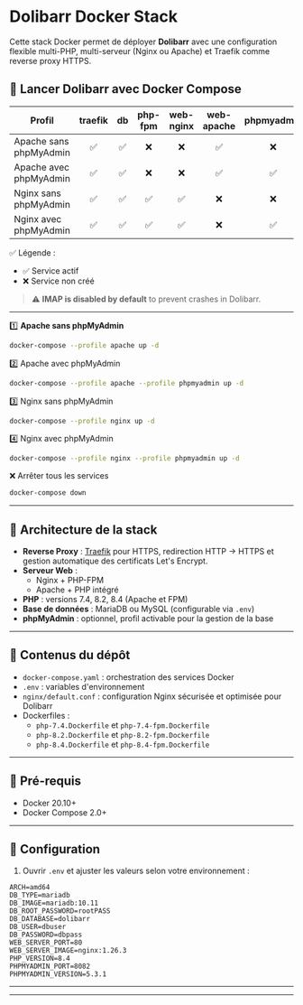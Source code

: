 # Dolibarr Docker Stack

Cette stack Docker permet de déployer **Dolibarr** avec une configuration flexible multi-PHP, multi-serveur (Nginx ou Apache) et Traefik comme reverse proxy HTTPS.

## 🔹 Lancer Dolibarr avec Docker Compose

| Profil                         | traefik | db  | php-fpm | web-nginx | web-apache | phpmyadmin |
|--------------------------------|:-------:|:---:|:-------:|:---------:|:----------:|:----------:|
| Apache sans phpMyAdmin         | ✅      | ✅  | ❌      | ❌        | ✅         | ❌         |
| Apache avec phpMyAdmin         | ✅      | ✅  | ❌      | ❌        | ✅         | ✅         |
| Nginx sans phpMyAdmin          | ✅      | ✅  | ✅      | ✅        | ❌         | ❌         |
| Nginx avec phpMyAdmin          | ✅      | ✅  | ✅      | ✅        | ❌         | ✅         |

✅ Légende :  
- ✅ Service actif  
- ❌ Service non créé

> ⚠️ **IMAP is disabled by default** to prevent crashes in Dolibarr.

---

1️⃣ **Apache sans phpMyAdmin**  
```bash
docker-compose --profile apache up -d
```
2️⃣ Apache avec phpMyAdmin
```bash
docker-compose --profile apache --profile phpmyadmin up -d
```
3️⃣ Nginx sans phpMyAdmin
```bash
docker-compose --profile nginx up -d
```
4️⃣ Nginx avec phpMyAdmin
```bash
docker-compose --profile nginx --profile phpmyadmin up -d
```
❌ Arrêter tous les services
```bash
docker-compose down
```

---

## 🔹 Architecture de la stack

- **Reverse Proxy** : [Traefik](https://traefik.io/) pour HTTPS, redirection HTTP → HTTPS et gestion automatique des certificats Let's Encrypt.
- **Serveur Web** :
  - Nginx + PHP-FPM
  - Apache + PHP intégré
- **PHP** : versions 7.4, 8.2, 8.4 (Apache et FPM)
- **Base de données** : MariaDB ou MySQL (configurable via `.env`)
- **phpMyAdmin** : optionnel, profil activable pour la gestion de la base

---

## 🔹 Contenus du dépôt

- `docker-compose.yaml` : orchestration des services Docker  
- `.env` : variables d'environnement  
- `nginx/default.conf` : configuration Nginx sécurisée et optimisée pour Dolibarr  
- Dockerfiles :
  - `php-7.4.Dockerfile` et `php-7.4-fpm.Dockerfile`
  - `php-8.2.Dockerfile` et `php-8.2-fpm.Dockerfile`
  - `php-8.4.Dockerfile` et `php-8.4-fpm.Dockerfile`

---

## 🔹 Pré-requis

- Docker 20.10+  
- Docker Compose 2.0+
  
---

## 🔹 Configuration

1. Ouvrir `.env` et ajuster les valeurs selon votre environnement :

```env
ARCH=amd64
DB_TYPE=mariadb
DB_IMAGE=mariadb:10.11
DB_ROOT_PASSWORD=rootPASS
DB_DATABASE=dolibarr
DB_USER=dbuser
DB_PASSWORD=dbpass
WEB_SERVER_PORT=80
WEB_SERVER_IMAGE=nginx:1.26.3
PHP_VERSION=8.4
PHPMYADMIN_PORT=8082
PHPMYADMIN_VERSION=5.3.1
```

---



---

